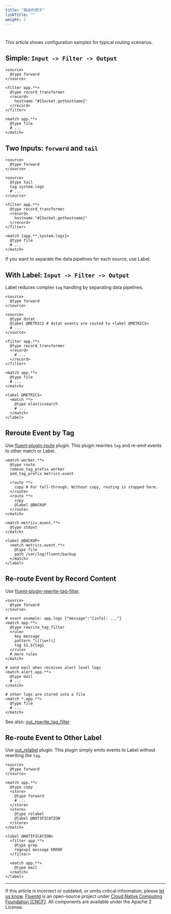 ```yaml
---
title: "路由的例子"
linkTitle: ""
weight: 2
---
```


#

This article shows configuration samples for typical routing scenarios.

## Simple: `Input -> Filter -> Output`

```
<source>
  @type forward
</source>

<filter app.**>
  @type record_transformer
  <record>
    hostname "#{Socket.gethostname}"
  </record>
</filter>

<match app.**>
  @type file
  # ...
</match>
```

## Two Inputs: `forward` and `tail`

```
<source>
  @type forward
</source>

<source>
  @type tail
  tag system.logs
  # ...
</source>

<filter app.**>
  @type record_transformer
  <record>
    hostname "#{Socket.gethostname}"
  </record>
</filter>

<match {app.**,system.logs}>
  @type file
  # ...
</match>
```

If you want to separate the data pipelines for each source, use Label.

## With Label: `Input -> Filter -> Output`

Label reduces complex `tag` handling by separating data pipelines.

```
<source>
  @type forward
</source>

<source>
  @type dstat
  @label @METRICS # dstat events are routed to <label @METRICS>
  # ...
</source>

<filter app.**>
  @type record_transformer
  <record>
    # ...
  </record>
</filter>

<match app.**>
  @type file
  # ...
</match>

<label @METRICS>
  <match **>
    @type elasticsearch
    # ...
  </match>
</label>
```

## Reroute Event by Tag

Use [fluent-plugin-route](https://github.com/tagomoris/fluent-plugin-route)
plugin. This plugin rewrites `tag` and re-emit events to other match or Label.

```
<match worker.**>
  @type route
  remove_tag_prefix worker
  add_tag_prefix metrics.event

  <route **>
    copy # For fall-through. Without copy, routing is stopped here.
  </route>
  <route **>
    copy
    @label @BACKUP
  </route>
</match>

<match metrics.event.**>
  @type stdout
</match>

<label @BACKUP>
  <match metrics.event.**>
    @type file
    path /var/log/fluent/backup
  </match>
</label>
```

## Re-route Event by Record Content

Use
[fluent-plugin-rewrite-tag-filter](https://github.com/fluent/fluent-plugin-rewrite-tag-filter).

```
<source>
  @type forward
</source>

# event example: app.logs {"message":"[info]: ..."}
<match app.**>
  @type rewrite_tag_filter
  <rule>
    key message
    pattern ^\[(\w+)\]
    tag $1.${tag}
  </rule>
  # more rules
</match>

# send mail when receives alert level logs
<match alert.app.**>
  @type mail
  # ...
</match>

# other logs are stored into a file
<match *.app.**>
  @type file
  # ...
</match>
```

See also: [out_rewrite_tag_filter](/plugins/output/rewrite_tag_filter.md)

## Re-route Event to Other Label

Use [out_relabel](/plugins/output/relabel.md) plugin. This plugin simply emits
events to Label without rewriting the `tag`.

```
<source>
  @type forward
</source>

<match app.**>
  @type copy
  <store>
    @type forward
    # ...
  </store>
  <store>
    @type relabel
    @label @NOTIFICATION
  </store>
</match>

<label @NOTIFICATION>
  <filter app.**>
    @type grep
    regexp1 message ERROR
  </filter>

  <match app.**>
    @type mail
  </match>
</label>
```

---

If this article is incorrect or outdated, or omits critical information, please
[let us know](https://github.com/fluent/fluentd-docs-gitbook/issues?state=open).
[Fluentd](http://www.fluentd.org/) is an open-source project under [Cloud Native
Computing Foundation (CNCF)](https://cncf.io/). All components are available
under the Apache 2 License.
